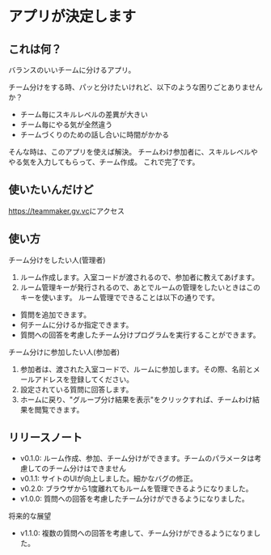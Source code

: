 # アプリが決定します

## これは何？

バランスのいいチームに分けるアプリ。

チーム分けをする時、パッと分けたいけれど、以下のような困りごとありませんか？

- チーム毎にスキルレベルの差異が大きい
- チーム毎にやる気が全然違う
- チームづくりのための話し合いに時間がかかる

そんな時は、このアプリを使えば解決。
チームわけ参加者に、スキルレベルややる気を入力してもらって、チーム作成。
これで完了です。

## 使いたいんだけど

<https://teammaker.gv.vc>にアクセス


## 使い方

チーム分けをしたい人(管理者)
1. ルーム作成します。入室コードが渡されるので、参加者に教えてあげます。
2. ルーム管理キーが発行されるので、あとでルームの管理をしたいときはこのキーを使います。
ルーム管理でできることは以下の通りです。
- 質問を追加できます。
- 何チームに分けるか指定できます。
- 質問への回答を考慮したチーム分けプログラムを実行することができます。

チーム分けに参加したい人(参加者)
1. 参加者は、渡された入室コードで、ルームに参加します。その際、名前とメールアドレスを登録してください。
2. 設定されている質問に回答します。
3. ホームに戻り、"グループ分け結果を表示"をクリックすれば、チームわけ結果を閲覧できます。



## リリースノート

- v0.1.0: ルーム作成、参加、チーム分けができます。チームのパラメータは考慮してのチーム分けはできません
- v0.1.1: サイトのUIが向上しました。細かなバグの修正。
- v0.2.0: ブラウザから1度離れてもルームを管理できるようになりました。
- v1.0.0: 質問への回答を考慮したチーム分けができるようになりました。

将来的な展望
- v1.1.0: 複数の質問への回答を考慮して、チーム分けができるようになりました。
